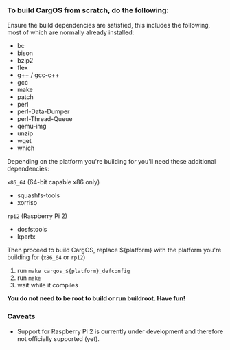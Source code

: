 ### To build CargOS from scratch, do the following:

Ensure the build dependencies are satisfied, this includes the following,
most of which are normally already installed:

- bc
- bison
- bzip2
- flex
- g++ / gcc-c++
- gcc
- make
- patch
- perl
- perl-Data-Dumper
- perl-Thread-Queue
- qemu-img
- unzip
- wget
- which

Depending on the platform you're building for you'll need these additional
dependencies:

`x86_64` (64-bit capable x86 only)

- squashfs-tools
- xorriso

`rpi2` (Raspberry Pi 2)

- dosfstools
- kpartx

Then proceed to build CargOS, replace ${platform} with the platform you're
building for (`x86_64` or `rpi2`)

1. run `make cargos_${platform}_defconfig`
2. run `make`
3. wait while it compiles

**You do not need to be root to build or run buildroot.  Have fun!**

### Caveats

- Support for Raspberry Pi 2 is currently under development and therefore not
  officially supported (yet).
